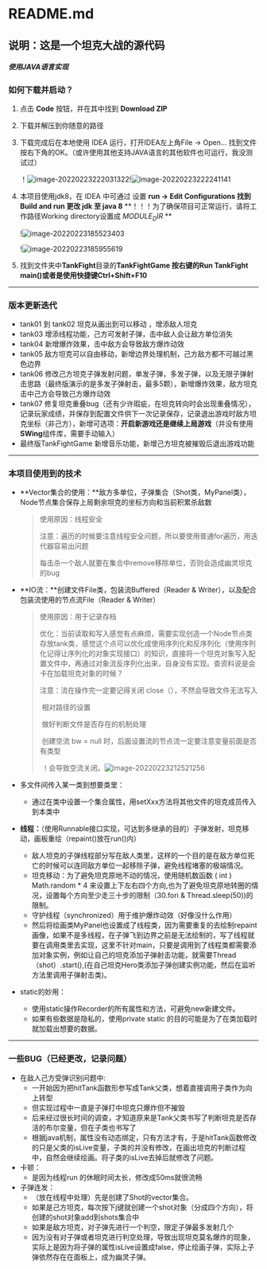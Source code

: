 # README.md

## 说明：这是一个坦克大战的源代码

##### 使用JAVA语言实现 

### 如何下载并启动？

1.  点击 **Code** 按钮，并在其中找到 **Download ZIP**

1.  下载并解压到你随意的路径

3. 下载完成后在本地使用 IDEA 运行，打开IDEA左上角File -> Open... 找到文件按右下角的OK。（或许使用其他支持JAVA语言的其他软件也可运行，我没测试过）

   ！![image-20220223222031322](C:\Users\12902\AppData\Roaming\Typora\typora-user-images\image-20220223222031322.png)!![image-20220223222241141](C:\Users\12902\AppData\Roaming\Typora\typora-user-images\image-20220223222241141.png)

4. 本项目使用jdk8，在 IDEA 中可通过 设置 **run -> Edit Configurations 找到 Build and run 更改 jdk 至 java 8**  **！！！为了确保项目可正常运行，请将工作路径Working directory设置成 $MODULE_DIR$ **

   !![image-20220223185523403](C:\Users\12902\AppData\Roaming\Typora\typora-user-images\image-20220223185523403.png)

   !![image-20220223185955619](C:\Users\12902\AppData\Roaming\Typora\typora-user-images\image-20220223185955619.png)

5. 找到文件夹中**TankFight**目录的**TankFightGame 按右键的Run TankFight main()**或者是**使用快捷键Ctrl+Shift+F10**

***



### 版本更新迭代

+ tank01 到 tank02 坦克从画出到可以移动 ，增添敌人坦克
+ tank03 增添线程功能，己方可发射子弹，击中敌人会让敌方单位消失
+ tank04 新增爆炸效果，击中敌方会导致敌方爆炸动效
+ tank05 敌方坦克可以自由移动，新增边界处理机制，己方敌方都不可越过黑色边界
+ tank06 修改己方坦克子弹发射问题，单发子弹，多发子弹，以及无限子弹射击思路（最终版演示的是多发子弹射击，最多5颗），新增爆炸效果，敌方坦克击中己方会导致己方爆炸动效
+ tank07 修复坦克重叠bug（还有少许瑕疵，在坦克转向时会出现重叠情况），记录玩家成绩，并保存到配置文件供下一次记录保存，记录退出游戏时敌方坦克坐标（非己方），新增可选项：**开启新游戏还是继续上局游戏**（并没有使用**SWing**组件库，需要手动输入）
+ 最终版TankFightGame 新增音乐功能，新增己方坦克被摧毁后退出游戏功能

***

### 本项目使用到的技术

+ **Vector集合的使用：**敌方多单位，子弹集合（Shot类，MyPanel类），Node节点集合保存上局剩余坦克的坐标方向和当前积累杀敌数

  > 使用原因：线程安全
  >
  > 注意：遍历的时候要注意线程安全问题，所以要使用普通for遍历，用迭代器容易出问题
  >
  > ​			每击杀一个敌人就要在集合中remove移除单位，否则会造成幽灵坦克的bug

+ **IO流：**创建文件File类，包装流Buffered（Reader & Writer），以及配合包装流使用的节点流File（Reader & Writer）

  > 使用原因：用于记录存档
  >
  > 优化：当前读取和写入感觉有点麻烦，需要实现创造一个Node节点类存放tank类，感觉这个点可以优化成使用序列化和反序列化（使用序列化记得让序列化的对象实现接口）的知识，直接将一个坦克对象写入配置文件中，再通过对象流反序列化出来，自身没有实现。查资料说是会卡在加载坦克对象的时候？
  >
  > 注意：流在操作完一定要记得关闭 close（），不然会导致文件无法写入
  >
  > ​			相对路径的设置
  >
  > ​			做好判断文件是否存在的机制处理
  >
  > ​			创建空流 bw = null 时，后面设置流的节点流一定要注意变量前面是否有类型
  >
  > ​			！会导致空流关闭。![image-20220223212521256](C:\Users\12902\AppData\Roaming\Typora\typora-user-images\image-20220223212521256.png)			

+ 多文件间传入某一类到想要类里：
  + 通过在类中设置一个集合属性，用setXxx方法将其他文件的坦克成员传入到本类中
+ **线程：**（使用Runnable接口实现，可达到多继承的目的）子弹发射，坦克移动，画板重绘（repaint()放在run()内）
  + 敌人坦克的子弹线程部分写在敌人类里，这样的一个目的是在敌方单位死亡的时候可以连同敌方单位一起移除子弹，避免线程堵塞的极端情况。
  + 坦克移动：为了避免坦克原地不动的情况，使用随机数函数 ( int ) Math.random * 4 来设置上下左右四个方向,也为了避免坦克原地转圈的情况，设置每个方向至少走三十步的限制（30.fori & Thread.sleep(50))的限制。
  + 守护线程（synchronized）用于维护爆炸动效（好像没什么作用）
  + 然后将绘画类MyPanel也设置成了线程类，因为需要重复的去绘制repaint画像，如果不是多线程，在子弹飞到边界之前是无法绘制的，写了线程就要在调用类里去实现，这里不针对main，只要是调用到了线程类都需要添加对象实例，例如让自己的坦克添加子弹射击功能，就需要Thread（shot）.start(),(在自己坦克Hero类添加子弹创建实例功能，然后在监听方法里调用子弹射击类)。
+ static的妙用：
  + 使用static操作Recorder的所有属性和方法，可避免new新建文件。
  + 如果有些数据是隐私的，使用private static 的目的可能是为了在类加载时就加载出想要的数据。

***

### 一些BUG（已经更改，记录问题）

+ 在敌人己方受弹识别问题中:
  + 一开始因为把hitTank函数形参写成Tank父类，想着直接调用子类作为向上转型
  + 但实现过程中一直是子弹打中坦克只爆炸但不摧毁
  + 后来经过很长时间的调查，才知道原来是Tank父类书写了判断坦克是否存活的布尔变量，但在子类也书写了
  + 根据java机制，属性没有动态绑定，只有方法才有，于是hitTank函数修改的只是父类的isLive变量，子类的并没有修改，在画出坦克的判断过程中，自然会继续绘画。将子类的isLive去掉后就修改了问题。
+ 卡顿：
  + 是因为线程run 的休眠时间太长，修改成50ms就很流畅 
+ 子弹连发：
  + （放在线程中处理）先是创建了Shot的vector集合。
  + 如果是己方坦克，每次按下j键就创建一个shot对象（分成四个方向），将创建的shot对象add到shots集合中
  + 如果是敌方坦克，对子弹先进行一个判空，限定子弹最多发射几个
  + 因为没有对子弹或者坦克进行判空处理，导致出现坦克莫名爆炸的现象，实际上是因为将子弹的属性isLive设置成false，停止绘画子弹，实际上子弹依然存在在面板上，成为幽灵子弹。




​	

